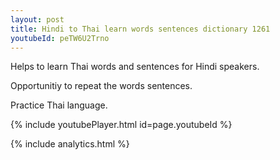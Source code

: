 ```yaml
---
layout: post
title: Hindi to Thai learn words sentences dictionary 1261 
youtubeId: peTW6U2Trno
---
```

 
 
Helps to learn Thai words and sentences for Hindi speakers.

Opportunitiy to repeat the words sentences. 

Practice Thai language. 
 
{% include youtubePlayer.html id=page.youtubeId %}
 
 
{% include analytics.html %}